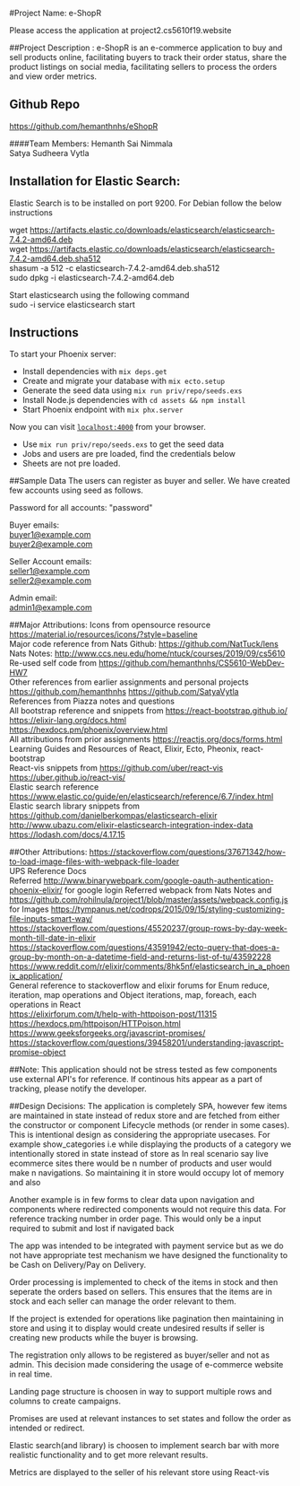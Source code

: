 #Project Name: e-ShopR

Please access the application at project2.cs5610f19.website

##Project Description :
e-ShopR is an e-commerce application to buy and sell products online, facilitating buyers to track their order status, 
share the product listings on social media, facilitating sellers to process the orders and view order metrics.

## Github Repo
https://github.com/hemanthnhs/eShopR

####Team Members:
Hemanth Sai Nimmala   
Satya Sudheera Vytla

## Installation for Elastic Search:

Elastic Search is to be installed on port 9200. For Debian follow the below instructions

wget https://artifacts.elastic.co/downloads/elasticsearch/elasticsearch-7.4.2-amd64.deb  
wget https://artifacts.elastic.co/downloads/elasticsearch/elasticsearch-7.4.2-amd64.deb.sha512  
shasum -a 512 -c elasticsearch-7.4.2-amd64.deb.sha512  
sudo dpkg -i elasticsearch-7.4.2-amd64.deb  

Start elasticsearch using the following command  
sudo -i service elasticsearch start 

## Instructions

To start your Phoenix server:

  * Install dependencies with `mix deps.get`
  * Create and migrate your database with `mix ecto.setup`
  * Generate the seed data using `mix run priv/repo/seeds.exs`
  * Install Node.js dependencies with `cd assets && npm install`
  * Start Phoenix endpoint with `mix phx.server`

Now you can visit [`localhost:4000`](http://localhost:4000) from your browser.

  * Use `mix run priv/repo/seeds.exs` to get the seed data
  * Jobs and users are pre loaded, find the credentials below
  * Sheets are not pre loaded. 

##Sample Data
The users can register as buyer and seller. We have created few accounts using seed as follows.

Password for all accounts: "password"

Buyer emails:  
buyer1@example.com  
buyer2@example.com

Seller Account emails:  
seller1@example.com  
seller2@example.com  

Admin email:  
admin1@example.com

##Major Attributions:
Icons from opensource resource https://material.io/resources/icons/?style=baseline    
Major code reference from Nats Github: https://github.com/NatTuck/lens   
Nats Notes: http://www.ccs.neu.edu/home/ntuck/courses/2019/09/cs5610    
Re-used self code from https://github.com/hemanthnhs/CS5610-WebDev-HW7  
Other references from earlier assignments and personal projects https://github.com/hemanthnhs
https://github.com/SatyaVytla  
References from Piazza notes and questions  
All bootstrap reference and snippets from https://react-bootstrap.github.io/  
https://elixir-lang.org/docs.html  
https://hexdocs.pm/phoenix/overview.html  
All attributions from prior assignments
https://reactjs.org/docs/forms.html  
Learning Guides and Resources of React, Elixir, Ecto, Pheonix, react-bootstrap  
React-vis snippets from https://github.com/uber/react-vis  
https://uber.github.io/react-vis/  
Elastic search reference https://www.elastic.co/guide/en/elasticsearch/reference/6.7/index.html  
Elastic search library snippets from https://github.com/danielberkompas/elasticsearch-elixir  
http://www.ubazu.com/elixir-elasticsearch-integration-index-data  
https://lodash.com/docs/4.17.15  

##Other Attributions:
https://stackoverflow.com/questions/37671342/how-to-load-image-files-with-webpack-file-loader  
UPS Reference Docs  
Referred http://www.binarywebpark.com/google-oauth-authentication-phoenix-elixir/ for google login
Referred webpack from Nats Notes and https://github.com/rohilnula/project1/blob/master/assets/webpack.config.js for Images
https://tympanus.net/codrops/2015/09/15/styling-customizing-file-inputs-smart-way/
https://stackoverflow.com/questions/45520237/group-rows-by-day-week-month-till-date-in-elixir  
https://stackoverflow.com/questions/43591942/ecto-query-that-does-a-group-by-month-on-a-datetime-field-and-returns-list-of-tu/43592228
https://www.reddit.com/r/elixir/comments/8hk5nf/elasticsearch_in_a_phoenix_application/  
General reference to stackoverflow and elixir forums for Enum reduce, iteration, map operations
and Object iterations, map, foreach, each operations in React  
https://elixirforum.com/t/help-with-httpoison-post/11315
https://hexdocs.pm/httpoison/HTTPoison.html
https://www.geeksforgeeks.org/javascript-promises/
https://stackoverflow.com/questions/39458201/understanding-javascript-promise-object

##Note:
This application should not be stress tested as few components use external API's for reference. If continous hits
appear as a part of tracking, please notify the developer.

##Design Decisions:
The application is completely SPA, however few items are maintained in state instead of redux store and are fetched from
either the constructor or component Lifecycle methods (or render in some cases). This is intentional
design as considering the appropriate usecases. For example show_categories i.e while displaying the products
of a category we intentionally stored in state instead of store as In real scenario say live ecommerce sites there would
be n number of products and user would make n navigations. So maintaining it in store would occupy lot of memory and also

Another example is in few forms to clear data upon navigation and components where redirected components would not require
this data. For reference tracking number in order page. This would only be a input required to submit and lost if navigated
back

The app was intended to be integrated with payment service but as we do not have appropriate test mechanism we have designed the
functionality to be Cash on Delivery/Pay on Delivery.

Order processing is implemented to check of the items in stock and then seperate the orders based on sellers.
This ensures that the items are in stock and each seller can manage the order relevant to them.

If the project is extended for operations like pagination then maintaining in store and using it to display would create
undesired results if seller is creating new products while the buyer is browsing.  

The registration only allows to be registered as buyer/seller and not as admin. This decision made considering the usage
of e-commerce website in real time.  

Landing page structure is choosen in way to support multiple rows and columns to create campaigns.  

Promises are used at relevant instances to set states and follow the order as intended or redirect.

Elastic search(and library) is choosen to implement search bar with more realistic functionality and to get more relevant results.

Metrics are displayed to the seller of his relevant store using React-vis